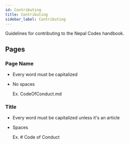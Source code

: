 ```yaml
---
id: Contributing
title: Contributing
sidebar_label: Contributing
---
```


Guidelines for contributing to the Nepal Codes handbook.

## Pages

### Page Name

- Every word must be capitalized
- No spaces

  Ex. CodeOfConduct.md

### Title

- Every word must be capitalized unless it's an article
- Spaces

  Ex. # Code of Conduct
